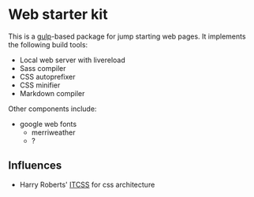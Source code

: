 # Web starter kit

This is a [gulp](http://gulpjs.com)-based package for jump starting web pages. It implements the following build tools:
- Local web server with livereload
- Sass compiler
- CSS autoprefixer
- CSS minifier
- Markdown compiler

Other components include:
- google web fonts
    + merriweather
    + ?

## Influences

- Harry Roberts' [ITCSS](http://itcss.io) for css architecture